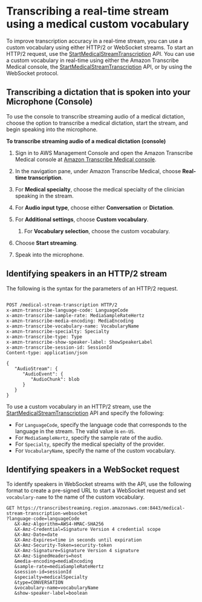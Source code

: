 # Transcribing a real\-time stream using a medical custom vocabulary<a name="start-med-vocab-stream"></a>

To improve transcription accuracy in a real\-time stream, you can use a custom vocabulary using either HTTP/2 or WebSocket streams\. To start an HTTP/2 request, use the [StartMedicalStreamTranscription](API_streaming_StartMedicalStreamTranscription.md) API\. You can use a custom vocabulary in real\-time using either the Amazon Transcribe Medical console, the [StartMedicalStreamTranscription](API_streaming_StartMedicalStreamTranscription.md) API, or by using the WebSocket protocol\.

## Transcribing a dictation that is spoken into your Microphone \(Console\)<a name="streaming-medical-vocabulary-console"></a>

To use the console to transcribe streaming audio of a medical dictation, choose the option to transcribe a medical dictation, start the stream, and begin speaking into the microphone\.

**To transcribe streaming audio of a medical dictation \(console\)**

1. Sign in to AWS Management Console and open the Amazon Transcribe Medical console at [Amazon Transcribe Medical console](https://console.aws.amazon.com/transcribe/)\.

1. In the navigation pane, under Amazon Transcribe Medical, choose **Real\-time transcription**\.

1. For **Medical specialty**, choose the medical specialty of the clinician speaking in the stream\.

1. For **Audio input type**, choose either **Conversation** or **Dictation**\.

1. For **Additional settings**, choose **Custom vocabulary**\.

   1. For **Vocabulary selection**, choose the custom vocabulary\.

1. Choose **Start streaming**\.

1. Speak into the microphone\.

## Identifying speakers in an HTTP/2 stream<a name="vocabulary-med-http2"></a>

The following is the syntax for the parameters of an HTTP/2 request\.

```
            
POST /medical-stream-transcription HTTP/2
x-amzn-transcribe-language-code: LanguageCode
x-amzn-transcribe-sample-rate: MediaSampleRateHertz
x-amzn-transcribe-media-encoding: MediaEncoding
x-amzn-transcribe-vocabulary-name: VocabularyName
x-amzn-transcribe-specialty: Specialty
x-amzn-transcribe-type: Type
x-amzn-transcribe-show-speaker-label: ShowSpeakerLabel
x-amzn-transcribe-session-id: SessionId
Content-type: application/json

{
   "AudioStream": { 
      "AudioEvent": { 
         "AudioChunk": blob
      }
   }
}
```

To use a custom vocabulary in an HTTP/2 stream, use the [StartMedicalStreamTranscription](API_streaming_StartMedicalStreamTranscription.md) API and specify the following: 
+ For `LanguageCode`, specify the language code that corresponds to the language in the stream\. The valid value is `en-US`\.
+ For `MediaSampleHertz`, specify the sample rate of the audio\.
+ For `Specialty`, specify the medical specialty of the provider\.
+ For `VocabularyName`, specify the name of the custom vocabulary\.

## Identifying speakers in a WebSocket request<a name="vocabulary-websocket"></a>

To identify speakers in WebSocket streams with the API, use the following format to create a pre\-signed URL to start a WebSocket request and set `vocabulary-name` to the name of the custom vocabulary\. 

```
GET https://transcribestreaming.region.amazonaws.com:8443/medical-stream-transcription-websocket
?language-code=languageCode
   &X-Amz-Algorithm=AWS4-HMAC-SHA256
   &X-Amz-Credential=Signature Version 4 credential scope
   &X-Amz-Date=date
   &X-Amz-Expires=time in seconds until expiration
   &X-Amz-Security-Token=security-token
   &X-Amz-Signature=Signature Version 4 signature 
   &X-Amz-SignedHeaders=host
   &media-encoding=mediaEncoding
   &sample-rate=mediaSampleRateHertz
   &session-id=sessionId
   &specialty=medicalSpecialty
   &type=CONVERSATION
   &vocabulary-name=vocabularyName
   &show-speaker-label=boolean
```